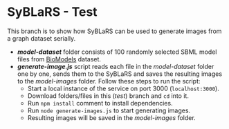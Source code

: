 # SyBLaRS - Test
This branch is to show how SyBLaRS can be used to generate images from a graph dataset serially.
* ***model-dataset*** folder consists of 100 randomly selected SBML model files from [BioModels](https://www.ebi.ac.uk/biomodels/) dataset.  
* ***generate-image.js*** script reads each file in the *model-dataset* folder one by one, sends them to the SyBLaRS and saves the resulting images to the *model-images* folder. 
Follow these steps to run the script: 
    * Start a local instance of the service on port 3000 (```localhost:3000```).
    * Download folders/files in this (*test*) branch and ```cd``` into it.
    * Run ```npm install``` comment to install dependencies.
    * Run ```node generate-images.js``` to start generating images.
    * Resulting images will be saved in the *model-images* folder.
